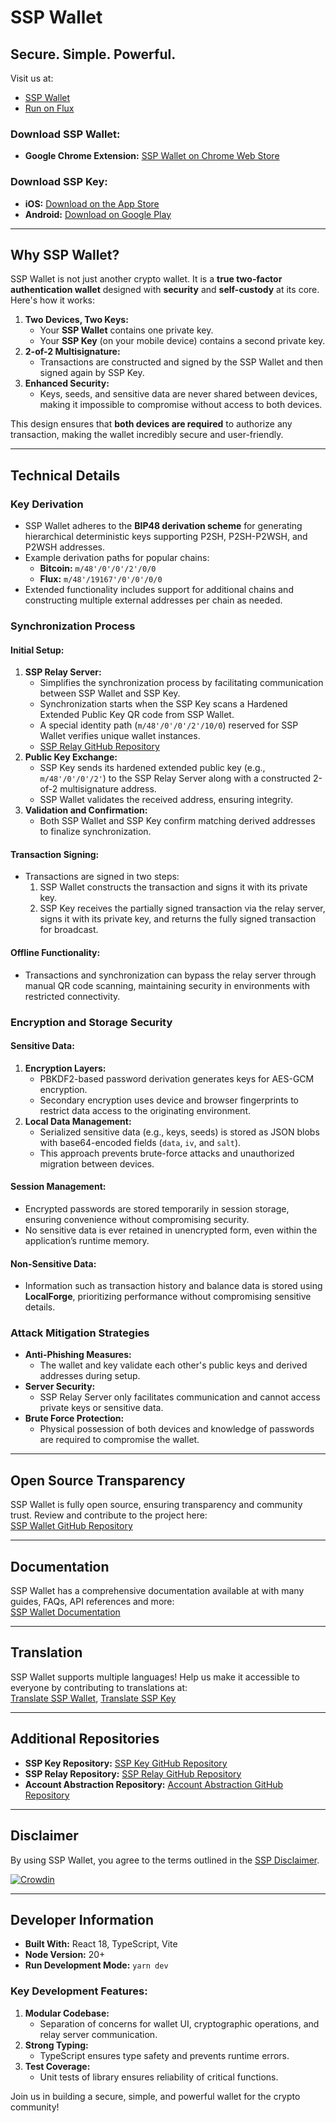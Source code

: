 # SSP Wallet

## Secure. Simple. Powerful.

Visit us at:
- [SSP Wallet](https://sspwallet.io)  
- [Run on Flux](https://runonflux.com)

### Download SSP Wallet:
- **Google Chrome Extension:** [SSP Wallet on Chrome Web Store](https://chromewebstore.google.com/u/3/detail/ssp-wallet/mgfbabcnedcejkfibpafadgkhmkifhbd)

### Download SSP Key:
- **iOS:** [Download on the App Store](https://apps.apple.com/us/app/ssp-key/id6463717332)  
- **Android:** [Download on Google Play](https://play.google.com/store/apps/details?id=io.runonflux.sspkey)

---

## Why SSP Wallet?

SSP Wallet is not just another crypto wallet. It is a **true two-factor authentication wallet** designed with **security** and **self-custody** at its core. Here's how it works:

1. **Two Devices, Two Keys:**  
   - Your **SSP Wallet** contains one private key.
   - Your **SSP Key** (on your mobile device) contains a second private key.
2. **2-of-2 Multisignature:**  
   - Transactions are constructed and signed by the SSP Wallet and then signed again by SSP Key.
3. **Enhanced Security:**  
   - Keys, seeds, and sensitive data are never shared between devices, making it impossible to compromise without access to both devices.

This design ensures that **both devices are required** to authorize any transaction, making the wallet incredibly secure and user-friendly.

---

## Technical Details

### Key Derivation
- SSP Wallet adheres to the **BIP48 derivation scheme** for generating hierarchical deterministic keys supporting P2SH, P2SH-P2WSH, and P2WSH addresses.
- Example derivation paths for popular chains:
  - **Bitcoin:** `m/48'/0'/0'/2'/0/0`
  - **Flux:** `m/48'/19167'/0'/0'/0/0`
- Extended functionality includes support for additional chains and constructing multiple external addresses per chain as needed.

### Synchronization Process
#### Initial Setup:
1. **SSP Relay Server:**
   - Simplifies the synchronization process by facilitating communication between SSP Wallet and SSP Key.
   - Synchronization starts when the SSP Key scans a Hardened Extended Public Key QR code from SSP Wallet.
   - A special identity path (`m/48'/0'/0'/2'/10/0`) reserved for SSP Wallet verifies unique wallet instances.
   - [SSP Relay GitHub Repository](https://github.com/RunOnFlux/ssp-relay)
2. **Public Key Exchange:**
   - SSP Key sends its hardened extended public key (e.g., `m/48'/0'/0'/2'`) to the SSP Relay Server along with a constructed 2-of-2 multisignature address.
   - SSP Wallet validates the received address, ensuring integrity.
3. **Validation and Confirmation:**
   - Both SSP Wallet and SSP Key confirm matching derived addresses to finalize synchronization.

#### Transaction Signing:
- Transactions are signed in two steps:
  1. SSP Wallet constructs the transaction and signs it with its private key.
  2. SSP Key receives the partially signed transaction via the relay server, signs it with its private key, and returns the fully signed transaction for broadcast.

#### Offline Functionality:
- Transactions and synchronization can bypass the relay server through manual QR code scanning, maintaining security in environments with restricted connectivity.

### Encryption and Storage Security
#### Sensitive Data:
1. **Encryption Layers:**
   - PBKDF2-based password derivation generates keys for AES-GCM encryption.
   - Secondary encryption uses device and browser fingerprints to restrict data access to the originating environment.
2. **Local Data Management:**
   - Serialized sensitive data (e.g., keys, seeds) is stored as JSON blobs with base64-encoded fields (`data`, `iv`, and `salt`).
   - This approach prevents brute-force attacks and unauthorized migration between devices.

#### Session Management:
- Encrypted passwords are stored temporarily in session storage, ensuring convenience without compromising security.
- No sensitive data is ever retained in unencrypted form, even within the application’s runtime memory.

#### Non-Sensitive Data:
- Information such as transaction history and balance data is stored using **LocalForge**, prioritizing performance without compromising sensitive details.

### Attack Mitigation Strategies
- **Anti-Phishing Measures:**
  - The wallet and key validate each other's public keys and derived addresses during setup.
- **Server Security:**
  - SSP Relay Server only facilitates communication and cannot access private keys or sensitive data.
- **Brute Force Protection:**
  - Physical possession of both devices and knowledge of passwords are required to compromise the wallet.

---

## Open Source Transparency

SSP Wallet is fully open source, ensuring transparency and community trust. Review and contribute to the project here:  
[SSP Wallet GitHub Repository](https://github.com/RunOnFlux/ssp-wallet)

---

## Documentation

SSP Wallet has a comprehensive documentation available at with many guides, FAQs, API references and more:  
[SSP Wallet Documentation](https://sspwallet.gitbook.io/docs/)

---

## Translation

SSP Wallet supports multiple languages! Help us make it accessible to everyone by contributing to translations at:  
[Translate SSP Wallet](https://translate.sspwallet.io), [Translate SSP Key](https://translatekey.sspwallet.io)

---

## Additional Repositories
- **SSP Key Repository:** [SSP Key GitHub Repository](https://github.com/RunOnFlux/ssp-key)
- **SSP Relay Repository:** [SSP Relay GitHub Repository](https://github.com/RunOnFlux/ssp-relay)
- **Account Abstraction Repository:** [Account Abstraction GitHub Repository](https://github.com/RunOnFlux/account-abstraction)

---

## Disclaimer
By using SSP Wallet, you agree to the terms outlined in the [SSP Disclaimer](https://github.com/RunOnFlux/ssp-wallet/blob/master/DISCLAIMER.md).

[![Crowdin](https://badges.crowdin.net/sspwallet/localized.svg)](https://crowdin.com/project/sspwallet)

---

## Developer Information

- **Built With:** React 18, TypeScript, Vite
- **Node Version:** 20+
- **Run Development Mode:** `yarn dev`

### Key Development Features:
1. **Modular Codebase:**
   - Separation of concerns for wallet UI, cryptographic operations, and relay server communication.
2. **Strong Typing:**
   - TypeScript ensures type safety and prevents runtime errors.
3. **Test Coverage:**
   - Unit tests of library ensures reliability of critical functions.

Join us in building a secure, simple, and powerful wallet for the crypto community!

